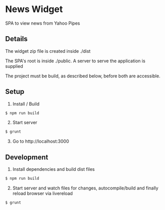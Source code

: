 # News Widget

SPA to view news from Yahoo Pipes

## Details

The widget zip file is created inside ./dist

The SPA's root is inside ./public. A server to serve the application is supplied

The project must be build, as described below, before both are accessible.

## Setup

  1. Install / Build
  ```bash
  $ npm run build
  ```

  2. Start server
  ```bash
  $ grunt
  ```

  3. Go to http://localhost:3000



## Development
  1. Install dependencies and build dist files
  ```bash
  $ npm run build
  ```

  2. Start server and watch files for changes, autocompile/build and finally reload browser via livereload
  ```bash
  $ grunt
  ```
